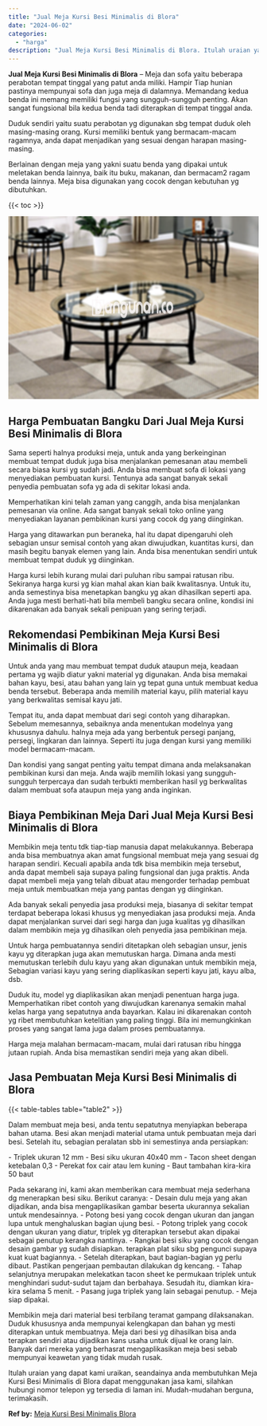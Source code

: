 ```yaml
---
title: "Jual Meja Kursi Besi Minimalis di Blora"
date: "2024-06-02"
categories: 
  - "harga"
description: "Jual Meja Kursi Besi Minimalis di Blora. Itulah uraian yang dapat kami uraikan, seandainya anda membutuhkan Meja Kursi Besi Minimalis di Blora dapat mengguna..."
---
```


**Jual Meja Kursi Besi Minimalis di Blora** – Meja dan sofa yaitu beberapa perabotan tempat tinggal yang patut anda miliki. Hampir Tiap hunian pastinya mempunyai sofa dan juga meja di dalamnya. Memandang kedua benda ini memang memiliki fungsi yang sungguh-sungguh penting. Akan sangat fungsional bila kedua benda tadi diterapkan di tempat tinggal anda.

Duduk sendiri yaitu suatu perabotan yg digunakan sbg tempat duduk oleh masing-masing orang. Kursi memiliki bentuk yang bermacam-macam ragamnya, anda dapat menjadikan yang sesuai dengan harapan masing-masing.

Berlainan dengan meja yang yakni suatu benda yang dipakai untuk meletakan benda lainnya, baik itu buku, makanan, dan bermacam2 ragam benda lainnya. Meja bisa digunakan yang cocok dengan kebutuhan yg dibutuhkan.

{{< toc >}}

![Jual Meja Kursi Besi Minimalis di Blora](/images/jual-meja-besi-murah18.png)

## Harga Pembuatan Bangku Dari Jual Meja Kursi Besi Minimalis di Blora

Sama seperti halnya produksi meja, untuk anda yang berkeinginan membuat tempat duduk juga bisa menjalankan pemesanan atau membeli secara biasa kursi yg sudah jadi. Anda bisa membuat sofa di lokasi yang menyediakan pembuatan kursi. Tentunya ada sangat banyak sekali penyedia pembuatan sofa yg ada di sekitar lokasi anda.

Memperhatikan kini telah zaman yang canggih, anda bisa menjalankan pemesanan via online. Ada sangat banyak sekali toko online yang menyediakan layanan pembikinan kursi yang cocok dg yang diinginkan.

Harga yang ditawarkan pun beraneka, hal itu dapat dipengaruhi oleh sebagian unsur semisal contoh yang akan diwujudkan, kuantitas kursi, dan masih begitu banyak elemen yang lain. Anda bisa menentukan sendiri untuk membuat tempat duduk yg diinginkan.

Harga kursi lebih kurang mulai dari puluhan ribu sampai ratusan ribu. Sekiranya harga kursi yg kian mahal akan kian baik kwalitasnya. Untuk itu, anda semestinya bisa menetapkan bangku yg akan dihasilkan seperti apa. Anda juga mesti berhati-hati bila membeli bangku secara online, kondisi ini dikarenakan ada banyak sekali penipuan yang sering terjadi.

## Rekomendasi Pembikinan Meja Kursi Besi Minimalis di Blora

Untuk anda yang mau membuat tempat duduk ataupun meja, keadaan pertama yg wajib diatur yakni material yg digunakan. Anda bisa memakai bahan kayu, besi, atau bahan yang lain yg tepat guna untuk membuat kedua benda tersebut. Beberapa anda memilih material kayu, pilih material kayu yang berkwalitas semisal kayu jati.

Tempat itu, anda dapat membuat dari segi contoh yang diharapkan. Sebelum memesannya, sebaiknya anda menentukan modelnya yang khususnya dahulu. halnya meja ada yang berbentuk persegi panjang, persegi, lingkaran dan lainnya. Seperti itu juga dengan kursi yang memiliki model bermacam-macam.

Dan kondisi yang sangat penting yaitu tempat dimana anda melaksanakan pembikinan kursi dan meja. Anda wajib memilih lokasi yang sungguh-sungguh terpercaya dan sudah terbukti memberikan hasil yg berkwalitas dalam membuat sofa ataupun meja yang anda inginkan.

## Biaya Pembikinan Meja Dari Jual Meja Kursi Besi Minimalis di Blora

Membikin meja tentu tdk tiap-tiap manusia dapat melakukannya. Beberapa anda bisa membuatnya akan amat fungsional membuat meja yang sesuai dg harapan sendiri. Kecuali apabila anda tdk bisa membikin meja tersebut, anda dapat membeli saja supaya paling fungsional dan juga praktis. Anda dapat membeli meja yang telah dibuat atau mengorder terhadap pembuat meja untuk membuatkan meja yang pantas dengan yg diinginkan.

Ada banyak sekali penyedia jasa produksi meja, biasanya di sekitar tempat terdapat beberapa lokasi khusus yg menyediakan jasa produksi meja. Anda dapat menjalankan survei dari segi harga dan juga kualitas yg dihasilkan dalam membikin meja yg dihasilkan oleh penyedia jasa pembikinan meja.

Untuk harga pembuatannya sendiri ditetapkan oleh sebagian unsur, jenis kayu yg diterapkan juga akan memutuskan harga. Dimana anda mesti memutuskan terlebih dulu kayu yang akan digunakan untuk membikin meja, Sebagian variasi kayu yang sering diaplikasikan seperti kayu jati, kayu alba, dsb.

Duduk itu, model yg diaplikasikan akan menjadi penentuan harga juga. Memperhatikan ribet contoh yang diwujudkan karenanya semakin mahal kelas harga yang sepatutnya anda bayarkan. Kalau ini dikarenakan contoh yg ribet membutuhkan ketelitian yang paling tinggi. Bila ini memungkinkan proses yang sangat lama juga dalam proses pembuatannya.

Harga meja malahan bermacam-macam, mulai dari ratusan ribu hingga jutaan rupiah. Anda bisa memastikan sendiri meja yang akan dibeli.

## Jasa Pembuatan Meja Kursi Besi Minimalis di Blora

{{< table-tables table="table2" >}}

Dalam membuat meja besi, anda tentu sepatutnya menyiapkan beberapa bahan utama. Besi akan menjadi material utama untuk pembuatan meja dari besi. Setelah itu, sebagian peralatan sbb ini semestinya anda persiapkan:

\- Triplek ukuran 12 mm - Besi siku ukuran 40x40 mm - Tacon sheet dengan ketebalan 0,3 - Perekat fox cair atau lem kuning - Baut tambahan kira-kira 50 baut

Pada sekarang ini, kami akan memberikan cara membuat meja sederhana dg menerapkan besi siku. Berikut caranya: - Desain dulu meja yang akan dijadikan, anda bisa mengaplikasikan gambar beserta ukurannya sekalian untuk mendesainnya. - Potong besi yang cocok dengan ukuran dan jangan lupa untuk menghaluskan bagian ujung besi. - Potong triplek yang cocok dengan ukuran yang diatur, triplek yg diterapkan tersebut akan dipakai sebagai penutup kerangka nantinya. - Rangkai besi siku yang cocok dengan desain gambar yg sudah disiapkan. terapkan plat siku sbg pengunci supaya kuat kuat bagiannya. - Setelah diterapkan, baut bagian-bagian yg perlu dibaut. Pastikan pengerjaan pembautan dilakukan dg kencang. - Tahap selanjutnya merupakan melekatkan tacon sheet ke permukaan triplek untuk menghindari sudut-sudut tajam dan berbahaya. Sesudah itu, diamkan kira-kira selama 5 menit. - Pasang juga triplek yang lain sebagai penutup. - Meja siap dipakai.

Membikin meja dari material besi terbilang teramat gampang dilaksanakan. Duduk khususnya anda mempunyai kelengkapan dan bahan yg mesti diterapkan untuk membuatnya. Meja dari besi yg dihasilkan bisa anda terapkan sendiri atau dijadikan kans usaha untuk dijual ke orang lain. Banyak dari mereka yang berhasrat mengaplikasikan meja besi sebab mempunyai keawetan yang tidak mudah rusak.

Itulah uraian yang dapat kami uraikan, seandainya anda membutuhkan Meja Kursi Besi Minimalis di Blora dapat menggunakan jasa kami, silahkan hubungi nomor telepon yg tersedia di laman ini. Mudah-mudahan berguna, terimakasih.

**Ref by:** [Meja Kursi Besi Minimalis Blora](https://id.wikipedia.org/wiki/Meja)
